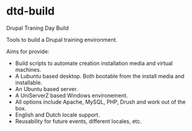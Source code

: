 # dtd-build
Drupal Traning Day Build

Tools to build a Drupal training environment.

Aims for provide:
* Build scripts to automate creation installation media and virtual machines.
* A Lubuntu based desktop. Both bootable from the install media and installable.
* An Ubuntu based server.
* A UniServerZ based Windows environement.
* All options include Apache, MySQL, PHP, Drush and work out of the box.
* English and Dutch locale support.
* Reusability for future events, different locales, etc.
